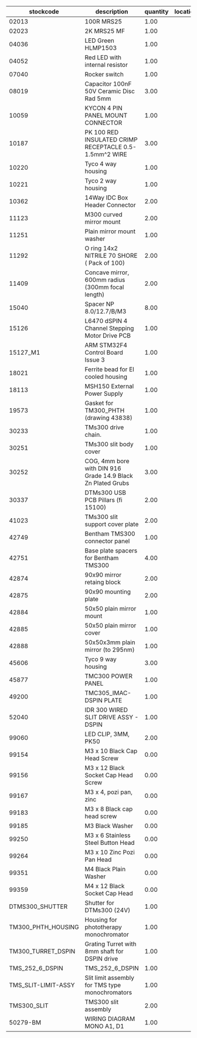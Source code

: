 |stockcode|description|quantity|location|
|---------|-----------|--------|--------|
|02013|100R MRS25|1.00||
|02023|2K MRS25 MF|1.00||
|04036|LED Green HLMP1503|1.00||
|04052|Red LED with internal resistor|1.00||
|07040|Rocker switch|1.00||
|08019|Capacitor 100nF 50V Ceramic Disc Rad 5mm|3.00||
|10059|KYCON 4 PIN PANEL MOUNT CONNECTOR|1.00||
|10187|PK 100 RED INSULATED CRIMP RECEPTACLE 0.5-1.5mm^2 WIRE|3.00||
|10220|Tyco 4 way housing|1.00||
|10221|Tyco 2 way housing|1.00||
|10362|14Way IDC Box Header Connector|2.00||
|11123|M300 curved mirror mount|2.00||
|11251|Plain mirror mount washer|1.00||
|11292|O ring 14x2 NITRILE 70 SHORE ( Pack of 100)|2.00||
|11409|Concave mirror, 600mm radius (300mm focal length)|2.00||
|15040|Spacer NP 8.0/12.7/B/M3|8.00||
|15126|L6470 dSPIN 4 Channel Stepping Motor Drive PCB|1.00||
|15127_M1|ARM STM32F4 Control Board Issue 3|1.00||
|18021|Ferrite bead for EI cooled housing|1.00||
|18113|MSH150 External Power Supply|1.00||
|19573|Gasket for TM300_PHTH (drawing 43838)|1.00||
|30233|TMs300 drive chain.|1.00||
|30251|TMs300 slit body cover|1.00||
|30252|COG, 4mm bore with DIN 916 Grade 14.9 Black Zn Plated Grubs|3.00||
|30337|DTMs300 USB PCB Pillars (fi 15100)|2.00||
|41023|TMs300 slit support cover plate|2.00||
|42749|Bentham TMS300 connector panel|1.00||
|42751|Base plate spacers for Bentham TMS300|4.00||
|42874|90x90 mirror retaing block|2.00||
|42875|90x90 mounting plate|2.00||
|42884|50x50 plain mirror mount|1.00||
|42885|50x50 plain mirror cover|1.00||
|42888|50x50x3mm plain mirror (to 295nm)|1.00||
|45606|Tyco 9 way housing|3.00||
|45877|TMC300 POWER PANEL|1.00||
|49200|TMC305_IMAC-DSPIN PLATE|1.00||
|52040|IDR 300 WIRED SLIT DRIVE ASSY - DSPIN|1.00||
|99060|LED CLIP, 3MM, PK50|2.00||
|99154|M3 x 10 Black Cap Head Screw|0.00||
|99156|M3 x 12 Black Socket Cap Head Screw|0.00||
|99167|M3 x 4, pozi pan, zinc|0.00||
|99183|M3 x 8 Black cap head screw|0.00||
|99185|M3 Black Washer|0.00||
|99250|M3 x 6 Stainless Steel Button Head|0.00||
|99264|M3 x 10 Zinc Pozi Pan Head|0.00||
|99351|M4 Black Plain Washer|0.00||
|99359|M4 x 12 Black Socket Cap Head|0.00||
|DTMS300_SHUTTER|Shutter for DTMs300 (24V)|1.00||
|TM300_PHTH_HOUSING|Housing for phototherapy monochromator|1.00||
|TM300_TURRET_DSPIN|Grating Turret with 8mm shaft for DSPIN drive|1.00||
|TMS_252_6_DSPIN|TMS_252_6_DSPIN|1.00||
|TMS_SLIT-LIMIT-ASSY|Slit limit assembly for TMS type monochromators|1.00||
|TMS300_SLIT|TMS300 slit assembly|2.00||
|50279-BM|WIRING DIAGRAM MONO A1, D1|1.00||
